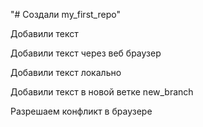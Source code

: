 "# Создали my_first_repo" 

Добавили текст

Добавили текст через веб браузер

Добавили текст локально

Добавили текст в новой ветке new_branch

Разрешаем конфликт в браузере
